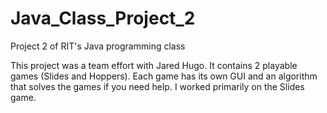 # Java_Class_Project_2
Project 2 of RIT's Java programming class

This project was a team effort with Jared Hugo. It contains 2 playable games (Slides and Hoppers). Each game has its own GUI and an algorithm that solves the games if you need help. I worked primarily on the Slides game.
